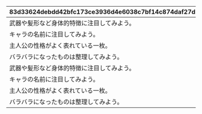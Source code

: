 |83d33624debdd42bfc173ce3936d4e6038c7bf14c874daf27dcab5b211b9795d|4cbe72a1d1bb8365ee757bf88c92467c536840e65efc37d66fabf5a6d08ff4ec|4f5e92f4f0076846708643d52979adf47af392793b9f8616e3f45319527093a5|6c5139de1a8b55e38fbbac980d66db70961aa4d9beb8196481463d45065dffcd|2343092d0be559af8393b78316fea2e13ba3cd2bcfed7ba9811eb8b7a36da91c|10273fd05bd3aea24bd9640e0acd1764514bcfd06960f6ec234eac35f42ef2f7|5d2d412549569ffdbe7df3b361fa16af1e162c232f86b1a4d7ac0b9c44810b44|4f709c0855223449cbc96bc797e010991659af961f2d94831067b92b992b5342|3804ab44e32c54e537170316baa6943a53c7fdd62223ec58c4691a2c9558efc1|04a8b3f194685da63e4050b968d27c898c8582905a5c921ff4e740a5ff8166be|f87a9efafe4d1a7104b7cf92faae7b3e2692bab4b3c8a88e6333ff339889249d|2d179b22c2126973a2add30daf9dafaee7567adca574ff9ad654536f3587378e|40c525247238c13b4d865080df0c64cf1794311c06f006f854c401fe3421fa8f|ba859d6cb2d3fa6f515f689ff758f0537ea9dc7e406dc42fbc7bb43f94017e7e|d3298f0e86a592c55448cfc9d7227444fdfc5a50cfda2ae6d2ff12e52f6549d4|f37b46a13efa69b37ca4969045c2baedf009d4721fc5ec889132a9851cc6e59c|a026a3e80d6f01e8460d804611b39aebef5a4e1c2492daea3f17b03df04df49a|3245efc67716b982194be98897087aa10ba305089e66ecb2ec88713d1511113f|c110354d68b4961efea3a1d62ec413692ecf1d01ed969cd2e8738bdaeb87475c|58d8e0d987e9d193775b487da172d1e62dda07424c5a83f99eb36d412be7cbd7|
| --- | --- | --- | --- | --- | --- | --- | --- | --- | --- | --- | --- | --- | --- | --- | --- | --- | --- | --- | --- |
|武器や髪形など身体的特徴に注目してみよう。|10012||3|間違った組み合わせはどれでしょう|4.父と娘|5012600|謎解き1|-689|103|0|1001201||2.双子|0|910012|10012104|1.姉妹|3.先生と生徒|5012601|
|キャラの名前に注目してみよう。|10012||4|探し物はなんでしょう|4.スコアブック|5012602|謎解き2|-220|74|0|1001202||2.ブックカバー|0|910012|10012108|1.ブックストア|3.ワードブック|5012603|
|主人公の性格がよく表れている一枚。|10012||3|主人公が映っているのはどれでしょう|4.クリスティーナと対峙しているのは・・・|5012604|謎解き3|135|-84|0|1001203||2.夏のリゾートでバーベキュー|0|910012|10012110|1.ミミとキョウカが誰かを見て驚いている|3.トワイライトキャラバンの皆が談笑している|5012605|
|バラバラになったものは整理してみよう。|10012||4|暗号を解読して人物を推理しよう|4.シズル|5012606|謎解き4|810|58|0|1001204||2.ミフユ|0|910012|10012115|1.ルカ|3.レイ|5012607|
|武器や髪形など身体的特徴に注目してみよう。|20012||3|間違った組み合わせはどれでしょう|4.父と娘|5012600|謎解き1|-690|103|0|2001201||2.双子|0|910012|20012104|1.姉妹|3.先生と生徒|5012601|
|キャラの名前に注目してみよう。|20012||4|探し物はなんでしょう|4.スコアブック|5012602|謎解き2|-270|74|0|2001202||2.ブックカバー|0|910012|20012108|1.ブックストア|3.ワードブック|5012603|
|主人公の性格がよく表れている一枚。|20012||3|主人公が映っているのはどれでしょう|4.クリスティーナと対峙しているのは・・・|5012604|謎解き3|54|-84|0|2001203||2.夏のリゾートでバーベキュー|0|910012|20012110|1.ミミとキョウカが誰かを見て驚いている|3.トワイライトキャラバンの皆が談笑している|5012605|
|バラバラになったものは整理してみよう。|20012||4|暗号を解読して人物を推理しよう|4.シズル|5012606|謎解き4|650|58|0|2001204||2.ミフユ|0|910012|20012115|1.ルカ|3.レイ|5012607|